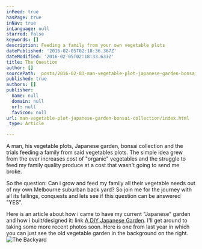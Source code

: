 ```yaml
---
inFeed: true
hasPage: true
inNav: true
inLanguage: null
starred: false
keywords: []
description: Feeding a family from your own vegetable plots
datePublished: '2016-02-05T02:18:36.367Z'
dateModified: '2016-02-05T02:18:33.633Z'
title: The Question
author: []
sourcePath: _posts/2016-02-03-man-vegetable-plot-japanese-garden-bonsai-collection.md
published: true
authors: []
publisher:
  name: null
  domain: null
  url: null
  favicon: null
url: man-vegetable-plot-japanese-garden-bonsai-collection/index.html
_type: Article

---
```

A man, his vegetable plots, Japanese garden, bonsai collection and the trials feeding a family from said vegetables plots.  The simple idea grew from the ever increases cost of "organic" vegetables and the struggle to feed my family quality produce at a cost that wasn't going to send me broke. 

So the question: Can i grow and feed my family all their vegetable needs out of my own Melbourne suburban back yard? So join me for the journey with all its failings, conquests and lets see if this question can be answered "YES". 

Here is an article about how i came to have my current "Japanese" garden and how i built/designed it: link [A DIY Japanese Garden][0]. I'll get around to taking some more recent photos soon. Here is one from last year in which you can just see the old vegetable garden in the background on the right.
![The Backyard](https://s3-us-west-2.amazonaws.com/the-grid-img/p/4cf9f7fec03c27c139b454faf05daa14f09d27b9.jpg)

[0]: http://thehome-journal.com/a-diy-japanese-garden/